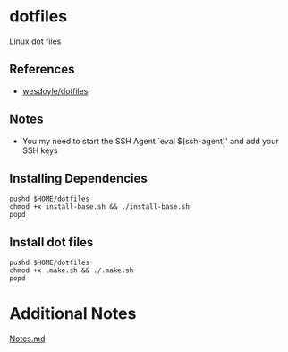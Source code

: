 # dotfiles

Linux dot files

## References

* [wesdoyle/dotfiles](https://github.com/wesdoyle/dotfiles.git)

## Notes

* You my need to start the SSH Agent `eval $(ssh-agent)' and add your SSH keys


## Installing Dependencies

    pushd $HOME/dotfiles
    chmod +x install-base.sh && ./install-base.sh
    popd

## Install dot files

    pushd $HOME/dotfiles
    chmod +x .make.sh && ./.make.sh
    popd

# Additional Notes

[Notes.md](./Notes.md)
